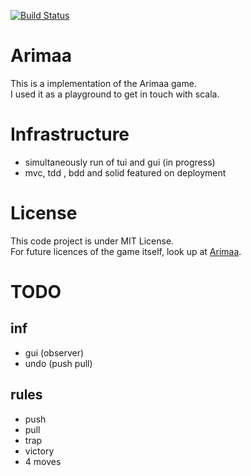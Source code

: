 [![Build Status](https://travis-ci.org/MartinLei/Arimaa.svg?branch=master)](https://travis-ci.org/MartinLei/Arimaa)
# Arimaa
This is a implementation of the Arimaa game.\
I used it as a playground to get in touch with scala.

# Infrastructure
- simultaneously run of tui and gui (in progress)
- mvc, tdd , bdd and solid featured on deployment

# License
This code project is under MIT License.\
For future licences of the game itself, look up at [Arimaa](http://arimaa.com/).


# TODO
## inf
- gui (observer)
- undo (push pull)
## rules
- push
- pull
- trap
- victory
- 4 moves

